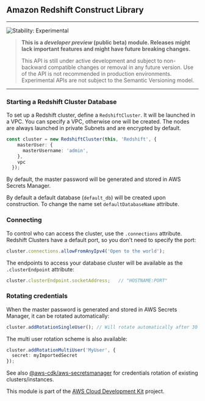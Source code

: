 ## Amazon Redshift Construct Library
<!--BEGIN STABILITY BANNER-->

---

![Stability: Experimental](https://img.shields.io/badge/stability-Experimental-important.svg?style=for-the-badge)

> **This is a _developer preview_ (public beta) module. Releases might lack important features and might have
> future breaking changes.**
>
> This API is still under active development and subject to non-backward
> compatible changes or removal in any future version. Use of the API is not recommended in production
> environments. Experimental APIs are not subject to the Semantic Versioning model.

---
<!--END STABILITY BANNER-->

### Starting a Redshift Cluster Database

To set up a Redshift cluster, define a `RedshiftCluster`. It will be launched in a VPC.
You can specify a VPC, otherwise one will be created. The nodes are always launched in private Subnets and are encrypted by default.

``` typescript
const cluster = new RedshiftCluster(this, 'Redshift', {
    masterUser: {
      masterUsername: 'admin',
    },
    vpc
  });
```
By default, the master password will be generated and stored in AWS Secrets Manager.

By default a default database (`default_db`) will be created upon construction. To change the name set `defaultDatabaseName` attribute.

### Connecting

To control who can access the cluster, use the `.connections` attribute. Redshift Clusters have
a default port, so you don't need to specify the port:

```ts
cluster.connections.allowFromAnyIpv4('Open to the world');
```

The endpoints to access your database cluster will be available as the `.clusterEndpoint` attribute:

```ts
cluster.clusterEndpoint.socketAddress;   // "HOSTNAME:PORT"
```

### Rotating credentials

When the master password is generated and stored in AWS Secrets Manager, it can be rotated automatically:
```ts
cluster.addRotationSingleUser(); // Will rotate automatically after 30 days
```

The multi user rotation scheme is also available:
```ts
cluster.addRotationMultiUser('MyUser', {
  secret: myImportedSecret
});
```

See also [@aws-cdk/aws-secretsmanager](https://github.com/aws/aws-cdk/blob/master/packages/%40aws-cdk/aws-secretsmanager/README.md) for credentials rotation of existing clusters/instances.

This module is part of the [AWS Cloud Development Kit](https://github.com/aws/aws-cdk) project.
